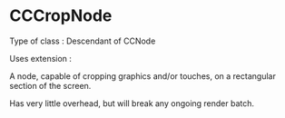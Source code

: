 CCCropNode
==========

Type of class  : Descendant of CCNode

Uses extension : <NONE>

A node, capable of cropping graphics and/or touches, on a rectangular section of the screen.

Has very little overhead, but will break any ongoing render batch.